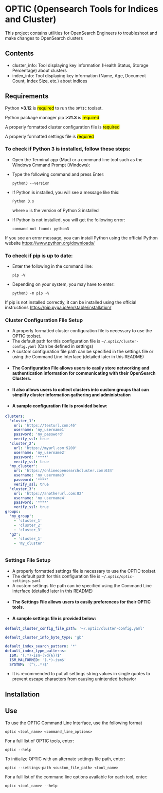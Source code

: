 # OPTIC (Opensearch Tools for Indices and Cluster)

This project contains utilities for OpenSearch Engineers to troubleshoot and make changes to OpenSearch clusters

## Contents

- cluster_info:  Tool displaying key information (Health Status, Storage Percentage) about clusters
- index_info:  Tool displaying key information (Name, Age, Document Count, Index Size, etc.) about indices

## Requirements
Python **>3.12** is <mark>required</mark> to run the ```OPTIC``` toolset.

Python package manager pip **>21.3** is <mark>required</mark>

A properly formatted cluster configuration file is <mark>required</mark>

A properly formatted settings file is <mark>required</mark>


### To check if Python 3 is installed, follow these steps:

* Open the Terminal app (Mac) or a command line tool such as the Windows Cmmand Prompt (Windows):
* Type the following command and press Enter:
    ```
    python3 --version
    ```

* If Python is installed, you will see a message like this:
    ```
    Python 3.x
    ```
    where ```x``` is the version of Python 3 installed

* If Python is not installed, you will get the following error:
    ```
    command not found: python3
    ```



If you see an error message, you can install Python using the official Python website https://www.python.org/downloads/

### To check if pip is up to date:
* Enter the following in the command line:
  ```
  pip -V
  ```

* Depending on your system, you may have to enter:
  ```
  python3 -m pip -V
  ```
If pip is not installed correctly, it can be installed using the official instructions
https://pip.pypa.io/en/stable/installation/

### Cluster Configuration File Setup
* A properly formatted cluster configuration file is necessary to use the OPTIC toolset.
* The default path for this configuration file is ```~/.optic/cluster-config.yaml``` (Can be defined in settings)
* A custom configuration file path can be specified in the settings file or using the Command Line Interface (detailed later in this README)
* #### The Configuration File allows users to easily store networking and authentication information for communicating with their OpenSearch Clusters.
* #### It also allows users to collect clusters into custom groups that can simplify cluster information gathering and administration
* #### A sample configuration file is provided below:
```yaml
clusters:
  'cluster_1':
    url: 'https://testurl.com:46'
    username: 'my_username1'
    password: 'my_password'
    verify_ssl: true
  'cluster_2':
    url: 'https://myurl.com:9200'
    username: 'my_username2'
    password: '****'
    verify_ssl: true
  'my_cluster':
    url: 'https://onlineopensearchcluster.com:634'
    username: 'my_username3'
    password: '****'
    verify_ssl: true
  'cluster_3':
    url: 'https://anotherurl.com:82'
    username: 'my_username4'
    password: '****'
    verify_ssl: true
groups:
  'my_group':
    - 'cluster_1'
    - 'cluster_2'
    - 'cluster_3'
  'g2':
    - 'cluster_1'
    - 'my_cluster'



```
### Settings File Setup
* A properly formatted settings file is necessary to use the OPTIC toolset.
* The default path for this configuration file is ```~/.optic/optic-settings.yaml```
* A custom settings file path can be specified using the Command Line Interface (detailed later in this README)
* #### The Settings File allows users to easily preferences for their OPTIC tools.
* #### A sample settings file is provided below:
```yaml
default_cluster_config_file_path: '~/.optic/cluster-config.yaml'

default_cluster_info_byte_type: 'gb'

default_index_search_pattern: '*'
default_index_type_patterns:
  ISM: '(.*)-ism-(\d{6})$'
  ISM_MALFORMED: '(.*)-ism$'
  SYSTEM: '(^\..*)$'

```
* It is recommended to put all settings string values in single quotes to prevent escape characters from causing unintended behavior

## Installation

## Use
To use the OPTIC Command Line Interface, use the following format
```
optic <tool_name> <command_line_options>
```
For a full list of OPTIC tools, enter:
```
optic --help
```
To initialize OPTIC with an alternate settings file path, enter:
```
optic --settings-path <custom_file_path> <tool_name>
```
For a full list of the command line options available for each tool, enter:
```
optic <tool_name> --help
```